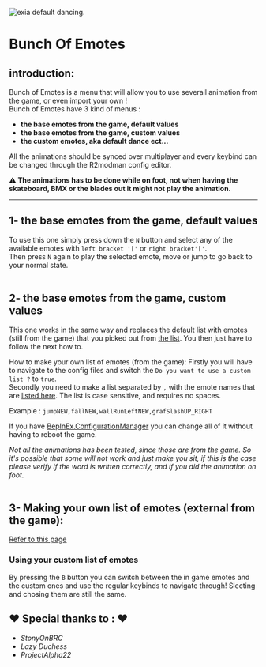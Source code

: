 ![exia default dancing](https://github.com/Dragsun/BunchOfEmotes/blob/main/ressources/img/ezgif-5-32a399dfff.gif?raw=true).

# Bunch Of Emotes

## introduction:
Bunch of Emotes is a menu that will allow you to use severall animation from the game, or even import your own !<br/>
Bunch of Emotes have 3 kind of menus :
- **the base emotes from the game, default values**
- **the base emotes from the game, custom values**
- **the custom emotes, aka default dance ect...**

All the animations should be synced over multiplayer and every keybind can be changed through the R2modman config editor.<br/>

**⚠ The animations has to be done while on foot, not when having the skateboard, BMX or the blades out it might not play the animation.** 
<br/>

---------------

## 1- the base emotes from the game, default values

To use this one simply press down the `N` button and select any of the available emotes with `left bracket '['` or `right bracket'['`. <br/>
Then press `N` again to play the selected emote, move or jump to go back to your normal state.<br/><br/>

## 2- the base emotes from the game, custom values

This one works in the same way and replaces the default list with emotes (still from the game) that you picked out from [the list](https://github.com/Dragsun/BunchOfEmotes/blob/main/ressources/list.txt). You then just have to follow the next how to.

How to make your own list of emotes (from the game):
Firstly you will have to navigate to the config files and switch the `Do you want to use a custom list ?` to `true`.<br/>
Secondly you need to make a list separated by `,` with the emote names that are [listed here](https://github.com/Dragsun/BunchOfEmotes/blob/main/ressources/list.txt). The list is case sensitive, and requires no spaces.<br/>

Example : `jumpNEW,fallNEW,wallRunLeftNEW,grafSlashUP_RIGHT`<br/>

If you have [BepInEx.ConfigurationManager](https://github.com/BepInEx/BepInEx.ConfigurationManager/tree/master) you can change all of it without having to reboot the game. 

*Not all the animations has been tested, since those are from the game. So it's possible that some will not work and just make you sit, if this is the case please verify if the word is written correctly, and if you did the animation on foot.*<br/><br/>

## 3- Making your own list of emotes (external from the game):
[Refer to this page](https://github.com/Dragsun/BunchOfEmotes/wiki/Create-your-own-animation-pack-!)

### Using your custom list of emotes
By pressing the `B` button you can switch between the in game emotes and the custom ones and use the regular keybinds to navigate through! Slecting and chosing them are still the same.

## ♥ Special thanks to : ♥<br/>
- *StonyOnBRC*<br/>
- *Lazy Duchess*<br/>
- *ProjectAlpha22*<br/>
